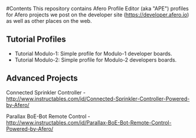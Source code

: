 
#Contents
This repository contains Afero Profile Editor (aka "APE") profiles for Afero projects we post on the developer site (https://developer.afero.io) as well as other places on the web.

## Tutorial Profiles
* Tutorial Modulo-1: Simple profile for Modulo-1 developer boards.
* Tutorial Modulo-2: Simple profile for Modulo-2 developers boards.

## Advanced Projects
Connected Sprinkler Controller - http://www.instructables.com/id/Connected-Sprinkler-Controller-Powered-by-Afero/

Parallax BoE-Bot Remote Control - http://www.instructables.com/id/Parallax-BoE-Bot-Remote-Control-Powered-by-Afero/
